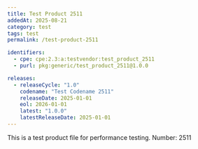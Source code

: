 ```yaml
---
title: Test Product 2511
addedAt: 2025-08-21
category: test
tags: test
permalink: /test-product-2511

identifiers:
  - cpe: cpe:2.3:a:testvendor:test_product_2511
  - purl: pkg:generic/test_product_2511@1.0.0

releases:
  - releaseCycle: "1.0"
    codename: "Test Codename 2511"
    releaseDate: 2025-01-01
    eol: 2026-01-01
    latest: "1.0.0"
    latestReleaseDate: 2025-01-01
---
```


This is a test product file for performance testing. Number: 2511
